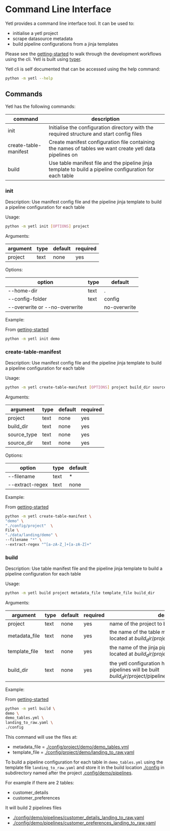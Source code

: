 # Command Line Interface

Yetl provides a command line interface tool. It can be used to:

- initialise a yetl project
- scrape datasource metadata
- build pipeline configurations from a jinja templates

Please see the [getting-started](../tutorial/gettingstarted.md) to walk through the development workflows using the cli. Yetl is built using [typer](https://typer.tiangolo.com/).

Yetl cli is self documented that can be accessed using the help command:

```sh
python -m yetl --help
```

## Commands

Yetl has the following commands:

|command|description|
|-|-|
| init | Initialise the configuration directory with the required structure and start config files |
| create-table-manifest | Create manifest configuration file containing the names of tables we want create yetl data pipelines on |
| build | Use table manifest file and the pipeline jinja template to build a pipeline configuration for each table |

### init

Description: Use manifest config file and the pipeline jinja template to build a pipeline configuration for each table

Usage:

```sh
python -m yetl init [OPTIONS] project 
```

Arguments:

|argument|type|default|required|
|-|-|-|-|
|project|text|none|yes|


Options:

|option|type|default|
|-|-|-|
|--home-dir|text|.|
|--config-folder|text|config|
|--overwrite or --no-overwrite||no-overwrite|

Example:

From [getting-started](../tutorial/gettingstarted.md)

```sh
python -m yetl init demo 
```

### create-table-manifest

Description: Use manifest config file and the pipeline jinja template to build a pipeline configuration for each table

Usage:

```sh
python -m yetl create-table-manifest [OPTIONS] project build_dir source_type source_dir
```

Arguments:

|argument|type|default|required|
|-|-|-|-|
|project|text|none|yes|
|build_dir|text|none|yes|
|source_type|text|none|yes|
|source_dir|text|none|yes|

Options:

|option|type|default|
|-|-|-|
|--filename|text|*|
|--extract-regex|text|none|

Example:

From [getting-started](../tutorial/gettingstarted.md)

```sh
python -m yetl create-table-manifest \
"demo" \
"./config/project"  \
File \
"./data/landing/demo" \
--filename "*" \
--extract-regex "^[a-zA-Z_]+[a-zA-Z]+"
```

### build

Description: Use table manifest file and the pipeline jinja template to build a pipeline configuration for each table

Usage:

```sh
python -m yetl build project metadata_file template_file build_dir
```

Arguments:

|argument|type|default|required|description|
|-|-|-|-|-|
|project|text|none|yes| name of the project to build the pipeline into |
|metadata_file|text|none|yes| the name of the table manifest configuration file located at $build_dir/project/$project/$metadata_file |
|template_file|text|none|yes| the name of the jinja pipeline yaml template file located at $build_dir/project/$project/$template_file |
|build_dir|text|none|yes| the yetl configuration home directory where the pipelines will be built $build_dir/$project/pipelines/$tablename_$template_file |

Example:

From [getting-started](../tutorial/gettingstarted.md)

```sh
python -m yetl build \
demo \
demo_tables.yml \
landing_to_raw.yaml \
./config
```

This command will use the files at:

- metadata_file = [./config/project/demo/demo_tables.yml](https://github.com/sibytes/yetl.tutorial/blob/main/config/project/demo/demo_tables.yml)
- template_file = [./config/project/demo/landing_to_raw.yaml](https://github.com/sibytes/yetl.tutorial/blob/main/config/project/demo/landing_to_raw.yaml)

To build a pipeline configuration for each table in `demo_tables.yml` using the template file `landing_to_raw.yaml` and store it in the build location [./config](https://github.com/sibytes/yetl.tutorial/tree/main/config) in subdirectory named after the project [.config/demo/pipelines](https://github.com/sibytes/yetl.tutorial/tree/main/config/demo/pipelines). 

For example if there are 2 tables:

- customer_details
- customer_preferences

It will build 2 pipelines files

- [./config/demo/pipelines/customer_details_landing_to_raw.yaml](https://github.com/sibytes/yetl.tutorial/blob/main/config/demo/pipelines/customer_details_landing_to_raw.yaml)
- [./config/demo/pipelines/customer_preferences_landing_to_raw.yaml](https://github.com/sibytes/yetl.tutorial/blob/main/config/demo/pipelines/customer_preferences_landing_to_raw.yaml)